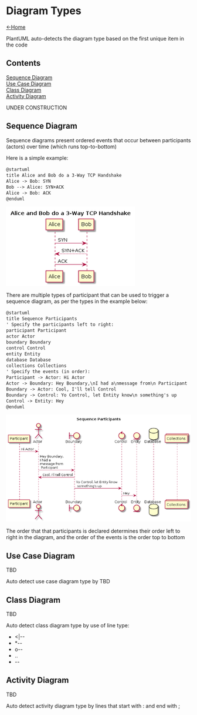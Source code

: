 # Diagram Types

[<-Home](../README.md)

PlantUML auto-detects the diagram type based on the first unique item in the code

## Contents
[Sequence Diagram](#sequence-diagram)<br>
[Use Case Diagram](#use-case-diagram)<br>
[Class Diagram](#class-diagram)<br>
[Activity Diagram](#activity-diagram)<br>

UNDER CONSTRUCTION

<a name="sequence-diagram"/>

## Sequence Diagram

Sequence diagrams present ordered events that occur between participants (actors) over time (which runs top-to-bottom)

Here is a simple example:

```plantuml
@startuml
title Alice and Bob do a 3-Way TCP Handshake
Alice -> Bob: SYN
Bob --> Alice: SYN+ACK
Alice -> Bob: ACK
@enduml
```

![Sequence Simple](sequence-simple.png)

There are multiple types of participant that can be used to trigger a sequence diagram, as per the types in the example below:

```plantuml
@startuml
title Sequence Participants
' Specify the participants left to right:
participant Participant
actor Actor
boundary Boundary
control Control
entity Entity
database Database
collections Collections
' Specify the events (in order):
Participant -> Actor: Hi Actor
Actor -> Boundary: Hey Boundary,\nI had a\nmessage from\n Participant
Boundary -> Actor: Cool, I'll tell Control
Boundary -> Control: Yo Control, let Entity know\n something's up
Control -> Entity: Hey
@enduml
```

![Sequence Simple](sequence-participants.png)

The order that that participants is declared determines their order left to right in the diagram, and the order of the events is the order top to bottom

<a name="use-case-diagram"/>

## Use Case Diagram

TBD

Auto detect use case diagram type by TBD

<a name="class-diagram"/>

## Class Diagram

TBD

Auto detect class diagram type by use of line type:
* <|--
* *--
* o--
* ..
* --

<a name="activity-diagram"/>

## Activity Diagram

TBD

Auto detect activity diagram type by lines that start with : and end with ;

